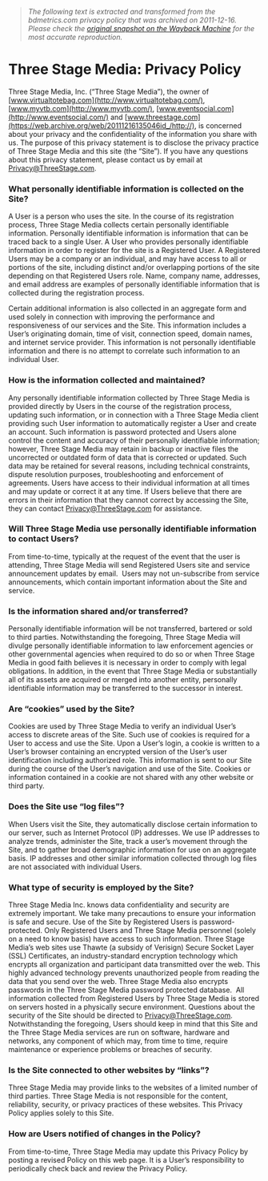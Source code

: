 > *The following text is extracted and transformed from the bdmetrics.com privacy policy that was archived on 2011-12-16. Please check the [original snapshot on the Wayback Machine](https://web.archive.org/web/20111216135046id_/http%3A//www.threestage.com/privacy-policy.html) for the most accurate reproduction.*

# Three Stage Media: Privacy Policy

Three Stage Media, Inc. (“Three Stage Media”), the owner of [www.virtualtotebag.com](http://www.virtualtotebag.com/), [www.myvtb.com](http://www.myvtb.com/), [www.eventsocial.com](http://www.eventsocial.com/) and [www.threestage.com](https://web.archive.org/web/20111216135046id_/http://), is concerned about your privacy and the confidentiality of the information you share with us. The purpose of this privacy statement is to disclose the privacy practice of Three Stage Media and this site (the “Site”). If you have any questions about this privacy statement, please contact us by email at [Privacy@ThreeStage.com](mailto:Privacy@ThreeStage.com).

### What personally identifiable information is collected on the Site?

A User is a person who uses the site. In the course of its registration process, Three Stage Media collects certain personally identifiable information. Personally identifiable information is information that can be traced back to a single User. A User who provides personally identifiable information in order to register for the site is a Registered User. A Registered Users may be a company or an individual, and may have access to all or portions of the site, including distinct and/or overlapping portions of the site depending on that Registered Users role. Name, company name, addresses, and email address are examples of personally identifiable information that is collected during the registration process.

Certain additional information is also collected in an aggregate form and used solely in connection with improving the performance and responsiveness of our services and the Site. This information includes a User’s originating domain, time of visit, connection speed, domain names, and internet service provider. This information is not personally identifiable information and there is no attempt to correlate such information to an individual User.

### How is the information collected and maintained?

Any personally identifiable information collected by Three Stage Media is provided directly by Users in the course of the registration process, updating such information, or in connection with a Three Stage Media client providing such User information to automatically register a User and create an account. Such information is password protected and Users alone control the content and accuracy of their personally identifiable information; however, Three Stage Media may retain in backup or inactive files the uncorrected or outdated form of data that is corrected or updated. Such data may be retained for several reasons, including technical constraints, dispute resolution purposes, troubleshooting and enforcement of agreements. Users have access to their individual information at all times and may update or correct it at any time. If Users believe that there are errors in their information that they cannot correct by accessing the Site, they can contact [Privacy@ThreeStage.com](mailto:privacy@threestage.com) for assistance.

### Will Three Stage Media use personally identifiable information to contact Users?

From time-to-time, typically at the request of the event that the user is attending, Three Stage Media will send Registered Users site and service announcement updates by email.  Users may not un-subscribe from service announcements, which contain important information about the Site and service.

### Is the information shared and/or transferred?

Personally identifiable information will be not transferred, bartered or sold to third parties. Notwithstanding the foregoing, Three Stage Media will divulge personally identifiable information to law enforcement agencies or other governmental agencies when required to do so or when Three Stage Media in good faith believes it is necessary in order to comply with legal obligations. In addition, in the event that Three Stage Media or substantially all of its assets are acquired or merged into another entity, personally identifiable information may be transferred to the successor in interest.

### Are “cookies” used by the Site?

Cookies are used by Three Stage Media to verify an individual User’s access to discrete areas of the Site. Such use of cookies is required for a User to access and use the Site. Upon a User’s login, a cookie is written to a User’s browser containing an encrypted version of the User’s user identification including authorized role. This information is sent to our Site during the course of the User’s navigation and use of the Site. Cookies or information contained in a cookie are not shared with any other website or third party.

### Does the Site use “log files”?

When Users visit the Site, they automatically disclose certain information to our server, such as Internet Protocol (IP) addresses. We use IP addresses to analyze trends, administer the Site, track a user’s movement through the Site, and to gather broad demographic information for use on an aggregate basis. IP addresses and other similar information collected through log files are not associated with individual Users.

### What type of security is employed by the Site?

Three Stage Media Inc. knows data confidentiality and security are extremely important. We take many precautions to ensure your information is safe and secure. Use of the Site by Registered Users is password-protected. Only Registered Users and Three Stage Media personnel (solely on a need to know basis) have access to such information. Three Stage Media’s web sites use Thawte (a subsidy of Verisign) Secure Socket Layer (SSL) Certificates, an industry-standard encryption technology which encrypts all organization and participant data transmitted over the web. This highly advanced technology prevents unauthorized people from reading the data that you send over the web. Three Stage Media also encrypts passwords in the Three Stage Media password protected database.  All information collected from Registered Users by Three Stage Media is stored on servers hosted in a physically secure environment. Questions about the security of the Site should be directed to [Privacy@ThreeStage.com](mailto:privacy@threestage.com). Notwithstanding the foregoing, Users should keep in mind that this Site and the Three Stage Media services are run on software, hardware and networks, any component of which may, from time to time, require maintenance or experience problems or breaches of security.

### Is the Site connected to other websites by “links”?

Three Stage Media may provide links to the websites of a limited number of third parties. Three Stage Media is not responsible for the content, reliability, security, or privacy practices of these websites. This Privacy Policy applies solely to this Site.

### How are Users notified of changes in the Policy?

From time-to-time, Three Stage Media may update this Privacy Policy by posting a revised Policy on this web page. It is a User’s responsibility to periodically check back and review the Privacy Policy.
